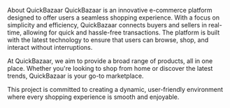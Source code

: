About QuickBazaar
QuickBazaar is an innovative e-commerce platform designed to offer users a seamless shopping experience. With a focus on simplicity and efficiency, QuickBazaar connects buyers and sellers in real-time, allowing for quick and hassle-free transactions. 
The platform is built with the latest technology to ensure that users can browse, shop, and interact without interruptions.

At QuickBazaar, we aim to provide a broad range of products, all in one place. Whether you're looking to shop from home or discover the latest trends, QuickBazaar is your go-to marketplace.

This project is committed to creating a dynamic, user-friendly environment where every shopping experience is smooth and enjoyable.
